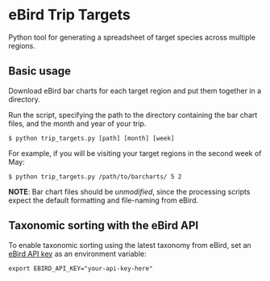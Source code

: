 # eBird Trip Targets

Python tool for generating a spreadsheet of target species across multiple regions. 

## Basic usage

Download eBird bar charts for each target region and put them together in a directory. 

Run the script, specifying the path to the directory containing the bar chart files, and the month and year of your trip.

```
$ python trip_targets.py [path] [month] [week]
```

For example, if you will be visiting your target regions in the second week of May: 

```
$ python trip_targets.py /path/to/barcharts/ 5 2
```

**NOTE**: Bar chart files should be *unmodified*, since the processing scripts expect the default formatting and file-naming from eBird.

## Taxonomic sorting with the eBird API 

To enable taxonomic sorting using the latest taxonomy from eBird, set an [eBird API key](https://support.ebird.org/en/support/solutions/articles/48000838205-download-ebird-data#API) as an environment variable: 

```
export EBIRD_API_KEY="your-api-key-here"
```
